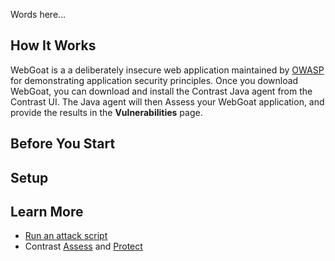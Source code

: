 <!--
title: "Setup WebGoat application in Contrast"
description: "Set up WebGoat application in Contrast to view Assess"
tags: "setup agent installation WebGoat onboarding application Contrast Assess"
-->

Words here...

## How It Works

WebGoat is a a deliberately insecure web application maintained by [OWASP](https://www.owasp.org/index.php/Main_Page) for demonstrating application security principles. Once you download WebGoat, you can download and install the Contrast Java agent from the Contrast UI. The Java agent will then Assess your WebGoat application, and provide the results in the **Vulnerabilities** page. 

## Before You Start


## Setup



## Learn More 

* [Run an attack script](user-attacks.html#attack-script)
* Contrast [Assess](assess-howitworks.html) and [Protect](protect-howitworks.html)

